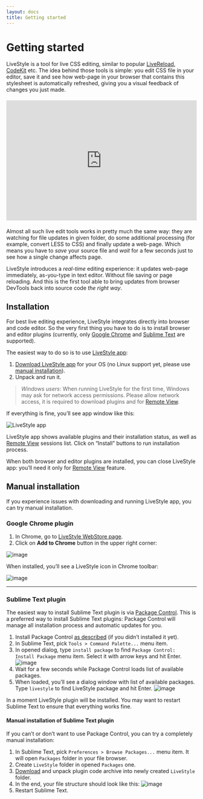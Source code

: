 ```yaml
---
layout: docs
title: Getting started
---
```

# Getting started

LiveStyle is a tool for live CSS editing, similar to popular [LiveReload](http://livereload.com), [CodeKit](https://incident57.com/codekit/) etc. The idea behind those tools is simple: you edit CSS file in your editor, save it and see how web-page in your browser that contains this stylesheet is automatically refreshed, giving you a visual feedback of changes you just made.

<div style="position: relative;width: 100%;padding-bottom: 63%;margin: 20px 0;">
    <iframe src="https://www.youtube.com/embed/Yxas3rv_WK0?rel=0" frameborder="0" allowfullscreen style="width:100%;height:100%;position:absolute"></iframe>
</div>

Almost all such live edit tools works in pretty much the same way: they are watching for file updates in given folder, do some additional processing (for example, convert LESS to CSS) and finally update a web-page. Which means you have to *save* your source file and *wait* for a few seconds just to see how a single change affects page.

LiveStyle introduces a *real-time* editing experience: it updates web-page immediately, as-you-type in text editor. Without file saving or page reloading. And this is the first tool able to bring updates from browser DevTools back into source code *the right way*.

## Installation

For best live editing experience, LiveStyle integrates directly into browser and code editor. So the very first thing you have to do is to install browser and editor plugins (currently, only [Google Chrome](https://www.google.com/chrome/) and [Sublime Text](http://www.sublimetext.com/) are supported).

The easiest way to do so is to use [LiveStyle app](/#download):

1. [Download LiveStyle app](/#download) for your OS (no Linux support yet, please use [manual installation](#manual-installation)).
2. Unpack and run it.
> *Windows users*: When running LiveStyle for the first time, Windows may ask for network access permissions. Please allow network access, it is required to download plugins and for [Remote View](/docs/remote-view/).

If everything is fine, you’ll see app window like this:

![LiveStyle app](img/ls-app.png)

LiveStyle app shows available plugins and their installation status, as well as [Remote View](/docs/remote-view/) sessions list. Click on “Install” buttons to run installation process.

When both browser and editor plugins are installed, you can close LiveStyle app: you’ll need it only for [Remote View](/docs/remote-view/) feature.

## Manual installation

If you experience issues with downloading and running LiveStyle app, you can try manual installation.

### Google Chrome plugin

1. In Chrome, go to [LiveStyle WebStore page](https://chrome.google.com/webstore/detail/emmet-livestyle/diebikgmpmeppiilkaijjbdgciafajmg).
2. Click on **Add to Chrome** button in the upper right corner:

![image](img/chrome.png)

When installed, you’ll see a LiveStyle icon in Chrome toolbar:

![image](img/chrome-ls.png)

---

### Sublime Text plugin

The easiest way to install Sublime Text plugin is via [Package Control](https://packagecontrol.io). This is a preferred way to install Sublime Text plugins: Package Control will manage all installation process and automatic updates for you.

1. Install Package Control [as described](https://packagecontrol.io/installation) (if you didn’t installed it yet).
2. In Sublime Text, pick `Tools > Command Palette...` menu item.
3. In opened dialog, type `install package` to find `Package Control: Install Package` menu item. Select it with arrow keys and hit Enter.
![image](img/st1.png)
4. Wait for a few seconds while Package Control loads list of available packages.
5. When loaded, you’ll see a dialog window with list of available packages. Type `livestyle` to find LiveStyle package and hit Enter.
![image](img/st2.png)

In a moment LiveStyle plugin will be installed. You may want to restart Sublime Text to ensure that everything works fine.

#### Manual installation of Sublime Text plugin

If you can’t or don’t want to use Package Control, you can try a completely manual installation:

1. In Sublime Text, pick `Preferences > Browse Packages...` menu item. It will open `Packages` folder in your file browser.
2. Create `LiveStyle` folder in opened `Packages` one.
3. [Download](https://github.com/livestyle/sublime-text/archive/master.zip) and unpack plugin code archive into newly created `LiveStyle` folder.
4. In the end, your file structure should look like this:
![image](img/st3.png)
5. Restart Sublime Text.